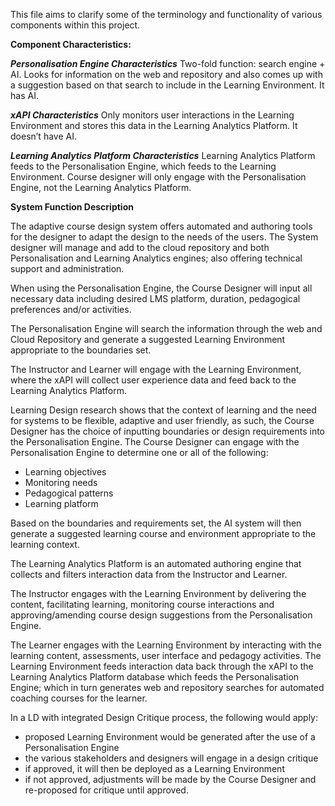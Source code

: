This file aims to clarify some of the terminology and functionality of various components within this project.

**Component Characteristics:**

***Personalisation Engine Characteristics***
Two-fold function: search engine + AI.
Looks for information on the web and repository and also comes up with a suggestion based on that search to include in the Learning Environment.
It has AI.

***xAPI Characteristics***
Only monitors user interactions in the Learning Environment and stores this data in the Learning Analytics Platform.
It doesn’t have AI.

***Learning Analytics Platform Characteristics***
Learning Analytics Platform feeds to the Personalisation Engine, which feeds to the Learning Environment.
Course designer will only engage with the Personalisation Engine, not the Learning Analytics Platform.

**System Function Description**

The adaptive course design system offers automated and authoring tools for the designer to adapt the design to the needs of the users. The System designer will manage and add to the cloud repository and both Personalisation and Learning Analytics engines; also offering technical support and administration.

When using the Personalisation Engine, the Course Designer will input all necessary data including desired LMS platform, duration, pedagogical preferences and/or activities.

The Personalisation Engine will search the information through the web and Cloud Repository and generate a suggested Learning Environment appropriate to the boundaries set.

The Instructor and Learner will engage with the Learning Environment, where the xAPI will collect user experience data and feed back to the Learning Analytics Platform.

Learning Design research shows that the context of learning and the need for systems to be flexible, adaptive and user friendly, as such, the Course Designer has the choice of inputting boundaries or design requirements into the Personalisation Engine. The Course Designer can engage with the Personalisation Engine to determine one or all of the following:
* Learning objectives
* Monitoring needs
* Pedagogical patterns
* Learning platform

Based on the boundaries and requirements set, the AI system will then generate a suggested learning course and environment appropriate to the learning context.

The Learning Analytics Platform is an automated authoring engine that collects and filters interaction data from the Instructor and Learner.

The Instructor engages with the Learning Environment by delivering the content, facilitating learning, monitoring course interactions and approving/amending course design suggestions from the Personalisation Engine.

The Learner engages with the Learning Environment by interacting with the learning content, assessments, user interface and pedagogy activities. The Learning Environment feeds interaction data back through the xAPI to the Learning Analytics Platform database which feeds the Personalisation Engine; which in turn generates web and repository searches for automated coaching courses for the learner.

In a LD with integrated Design Critique process, the following would apply:
* proposed Learning Environment would be generated after the use of a Personalisation Engine
* the various stakeholders and designers will engage in a design critique
* if approved, it will then be deployed as a Learning Environment
* if not approved, adjustments will be made by the Course Designer and re-proposed for critique until approved.
